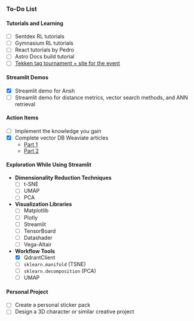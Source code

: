### To-Do List

#### Tutorials and Learning
- [ ] Sentdex RL tutorials  
- [ ] Gymnasium RL tutorials  
- [ ] React tutorials by Pedro  
- [ ] Astro Docs build tutorial  
- [ ] [Tekken tag tournament + site for the event](https://docs.diambra.ai/projects/gamepainter/)

#### Streamlit Demos
- [x] Streamlit demo for Ansh  
- [ ] Streamlit demo for distance metrics, vector search methods, and ANN retrieval  

#### Action Items
- [ ] Implement the knowledge you gain  
- [x] Complete vector DB Weaviate articles  
  - [Part 1](https://www.youtube.com/watch?v=844LY0vYQhc)  
  - [Part 2](https://www.youtube.com/watch?v=mYpjmM7O-30&t=920s)  

#### Exploration While Using Streamlit
- **Dimensionality Reduction Techniques**  
  - [ ] t-SNE  
  - [ ] UMAP  
  - [ ] PCA  

- **Visualization Libraries**  
  - [ ] Matplotlib  
  - [ ] Plotly  
  - [ ] Streamlit  
  - [ ] TensorBoard  
  - [ ] Datashader  
  - [ ] Vega-Altair  

- **Workflow Tools**  
  - [x] QdrantClient  
  - [ ] `sklearn.manifold` (TSNE)  
  - [ ] `sklearn.decomposition` (PCA)  
  - [ ] UMAP  

#### Personal Project
- [ ] Create a personal sticker pack  
- [ ] Design a 3D character or similar creative project  